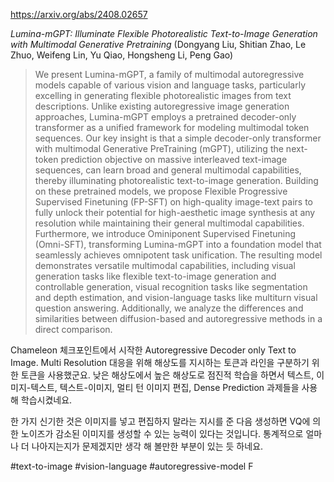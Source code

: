 https://arxiv.org/abs/2408.02657

*Lumina-mGPT: Illuminate Flexible Photorealistic Text-to-Image Generation with Multimodal Generative Pretraining* (Dongyang Liu, Shitian Zhao, Le Zhuo, Weifeng Lin, Yu Qiao, Hongsheng Li, Peng Gao)

> We present Lumina-mGPT, a family of multimodal autoregressive models capable of various vision and language tasks, particularly excelling in generating flexible photorealistic images from text descriptions. Unlike existing autoregressive image generation approaches, Lumina-mGPT employs a pretrained decoder-only transformer as a unified framework for modeling multimodal token sequences. Our key insight is that a simple decoder-only transformer with multimodal Generative PreTraining (mGPT), utilizing the next-token prediction objective on massive interleaved text-image sequences, can learn broad and general multimodal capabilities, thereby illuminating photorealistic text-to-image generation. Building on these pretrained models, we propose Flexible Progressive Supervised Finetuning (FP-SFT) on high-quality image-text pairs to fully unlock their potential for high-aesthetic image synthesis at any resolution while maintaining their general multimodal capabilities. Furthermore, we introduce Ominiponent Supervised Finetuning (Omni-SFT), transforming Lumina-mGPT into a foundation model that seamlessly achieves omnipotent task unification. The resulting model demonstrates versatile multimodal capabilities, including visual generation tasks like flexible text-to-image generation and controllable generation, visual recognition tasks like segmentation and depth estimation, and vision-language tasks like multiturn visual question answering. Additionally, we analyze the differences and similarities between diffusion-based and autoregressive methods in a direct comparison.

Chameleon 체크포인트에서 시작한 Autoregressive Decoder only Text to Image. Multi Resolution 대응을 위해 해상도를 지시하는 토큰과 라인을 구분하기 위한 토큰을 사용했군요. 낮은 해상도에서 높은 해상도로 점진적 학습을 하면서 텍스트, 이미지-텍스트, 텍스트-이미지, 멀티 턴 이미지 편집, Dense Prediction 과제들을 사용해 학습시켰네요.

한 가지 신기한 것은 이미지를 넣고 편집하지 말라는 지시를 준 다음 생성하면 VQ에 의한 노이즈가 감소된 이미지를 생성할 수 있는 능력이 있다는 것입니다. 통계적으로 얼마나 더 나아지는지가 문제겠지만 생각 해 볼만한 부분이 있는 듯 하네요.

#text-to-image #vision-language #autoregressive-model F